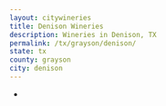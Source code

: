 ```yaml
---
layout: citywineries
title: Denison Wineries
description: Wineries in Denison, TX
permalink: /tx/grayson/denison/
state: tx
county: grayson
city: denison
---
```

-
